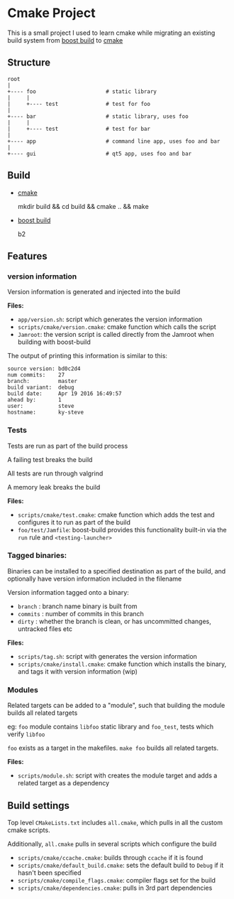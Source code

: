 # Cmake Project

This is a small project I used to learn cmake while migrating an existing build system
from [boost build](http://www.boost.org/build/) to [cmake](https://cmake.org/)

## Structure

	root
	|
	+---- foo                      # static library 
	|     |
	|     +---- test               # test for foo
	|
	+---- bar                      # static library, uses foo 
	|     |
	|     +---- test               # test for bar
	|
	+---- app                      # command line app, uses foo and bar
	|
	+---- gui                      # qt5 app, uses foo and bar

## Build

- [cmake](https://cmake.org/)

    mkdir build && cd build && cmake .. && make

- [boost build](http://www.boost.org/build/)

    b2

## Features

### version information

Version information is generated and injected into the build

**Files:**

- `app/version.sh`: script which generates the version information
- `scripts/cmake/version.cmake`: cmake function which calls the script
- `Jamroot`: the version script is called directly from the Jamroot when building with boost-build

The output of printing this information is similar to this:

	source version: bd0c2d4
	num commits:    27
	branch:         master
	build variant:  debug
	build date:     Apr 19 2016 16:49:57
	ahead by:       1
	user:           steve
	hostname:       ky-steve

### Tests

Tests are run as part of the build process

A failing test breaks the build

All tests are run through valgrind

A memory leak breaks the build

**Files:**

- `scripts/cmake/test.cmake`: cmake function which adds the test and configures it to run as part of the build
- `foo/test/Jamfile`: boost-build provides this functionality built-in via the `run` rule and `<testing-launcher>`

### Tagged binaries:

Binaries can be installed to a specified destination as part of the build, and optionally have version information 
included in the filename

Version information tagged onto a binary:

- `branch`  : branch name binary is built from
- `commits` : number of commits in this branch
- `dirty`   : whether the branch is clean, or has uncommitted changes, untracked files etc

**Files:**

- `scripts/tag.sh`: script with generates the version information
- `scripts/cmake/install.cmake`: cmake function which installs the binary, and tags it with version information (wip)

### Modules

Related targets can be added to a "module", such that building the module builds all related targets

eg: `foo` module contains `libfoo` static library and `foo_test`, tests which verify `libfoo`

`foo` exists as a target in the makefiles. `make foo` builds all related targets.

**Files:**

- `scripts/module.sh`: script with creates the module target and adds a related target as a dependency

## Build settings

Top level `CMakeLists.txt` includes `all.cmake`, which pulls in all the custom cmake scripts.

Additionally, `all.cmake` pulls in several scripts which configure the build

- `scripts/cmake/ccache.cmake`: builds through `ccache` if it is found
- `scripts/cmake/default_build.cmake`: sets the default build to `Debug` if it hasn't been specified
- `scripts/cmake/compile_flags.cmake`: compiler flags set for the build
- `scripts/cmake/dependencies.cmake`: pulls in 3rd part dependencies
